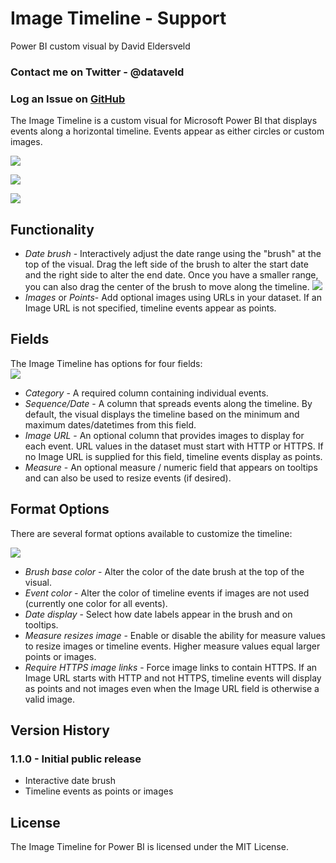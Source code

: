 # Image Timeline - Support

Power BI custom visual by David Eldersveld  

### Contact me on Twitter - @dataveld 
### Log an Issue on [GitHub](https://github.com/deldersveld/pbiImageTimeline/issues)  

The Image Timeline is a custom visual for Microsoft Power BI that displays events along a horizontal timeline. Events appear as either circles or custom images.  

![](https://raw.githubusercontent.com/deldersveld/pbiImageTimeline/master/assets/timeline.PNG)  

![](https://raw.githubusercontent.com/deldersveld/pbiImageTimeline/master/assets/timeline-no-image.PNG)

![](https://raw.githubusercontent.com/deldersveld/pbiImageTimeline/master/assets/timeline-measure-resizes.PNG)

## Functionality  
- *Date brush* - Interactively adjust the date range using the "brush" at the top of the visual. Drag the left side of the brush to alter the start date and the right side to alter the end date. Once you have a smaller range, you can also drag the center of the brush to move along the timeline.
![](https://raw.githubusercontent.com/deldersveld/pbiImageTimeline/master/assets/timeline-brush.PNG)  
- *Images* or *Points*- Add optional images using URLs in your dataset. If an Image URL is not specified, timeline events appear as points.

## Fields
The Image Timeline has options for four fields:  
![](https://raw.githubusercontent.com/deldersveld/pbiImageTimeline/master/assets/fields.PNG)  
- *Category* - A required column containing individual events.
- *Sequence/Date* - A column that spreads events along the timeline. By default, the visual displays the timeline based on the minimum and maximum dates/datetimes from this field.
- *Image URL* - An optional column that provides images to display for each event. URL values in the dataset must start with HTTP or HTTPS. If no Image URL is supplied for this field, timeline events display as points. 
- *Measure* - An optional measure / numeric field that appears on tooltips and can also be used to resize events (if desired).

## Format Options  
There are several format options available to customize the timeline:  

![](https://raw.githubusercontent.com/deldersveld/pbiImageTimeline/master/assets/format-options.PNG)  
- *Brush base color* - Alter the color of the date brush at the top of the visual.
- *Event color* - Alter the color of timeline events if images are not used (currently one color for all events).
- *Date display* - Select how date labels appear in the brush and on tooltips.
- *Measure resizes image* - Enable or disable the ability for measure values to resize images or timeline events. Higher measure values equal larger points or images.
- *Require HTTPS image links* - Force image links to contain HTTPS. If an Image URL starts with HTTP and not HTTPS, timeline events will display as points and not images even when the Image URL field is otherwise a valid image.


## Version History  
### 1.1.0 - Initial public release
- Interactive date brush
- Timeline events as points or images


## License  
The Image Timeline for Power BI is licensed under the MIT License.
